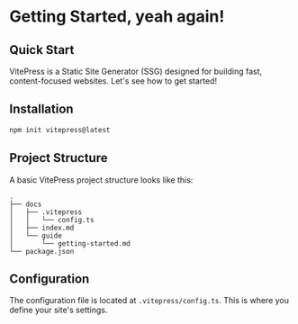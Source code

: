 # Getting Started, yeah again!

## Quick Start

VitePress is a Static Site Generator (SSG) designed for building fast, content-focused websites. Let's see how to get started!

## Installation

```bash
npm init vitepress@latest
```

## Project Structure

A basic VitePress project structure looks like this:

```
.
├── docs
│   ├── .vitepress
│   │   └── config.ts
│   ├── index.md
│   └── guide
│       └── getting-started.md
└── package.json
```

## Configuration

The configuration file is located at `.vitepress/config.ts`. This is where you define your site's settings.